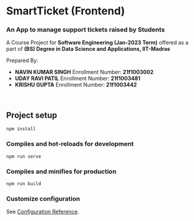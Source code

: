 # SmartTicket (Frontend)
### An App to manage support tickets raised by Students

A Course Project for **Software Engineering (Jan-2023 Term)**  offered as a part of **(BS) Degree in Data Science and Applications, IIT-Madras**


Prepared By:
* **NAVIN KUMAR SINGH**  Enrollment Number: **21f1003002**
* **UDAY RAVI PATIL**  Enrollment Number: **21f1003481**
* **KRISHU GUPTA**  Enrollment Number: **21f1003442**

<br>



## Project setup
```
npm install
```

### Compiles and hot-reloads for development
```
npm run serve
```

### Compiles and minifies for production
```
npm run build
```

### Customize configuration
See [Configuration Reference](https://cli.vuejs.org/config/).
